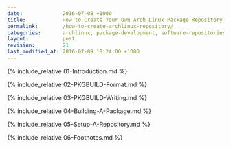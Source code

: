```yaml
---
date:             2016-07-08 +1000
title:            How to Create Your Own Arch Linux Package Repository, For Free
permalink:        /how-to-create-archlinux-repository/
categories:       archlinux, package-development, software-repositories
layout:           post
revision:         21
last_modified_at: 2016-07-09 18:24:00 +1000
---
```


{% include_relative 01-Introduction.md %}

{% include_relative 02-PKGBUILD-Format.md %}

{% include_relative 03-PKGBUILD-Writing.md %}

{% include_relative 04-Building-A-Package.md %}

{% include_relative 05-Setup-A-Repository.md %}

{% include_relative 06-Footnotes.md %}
